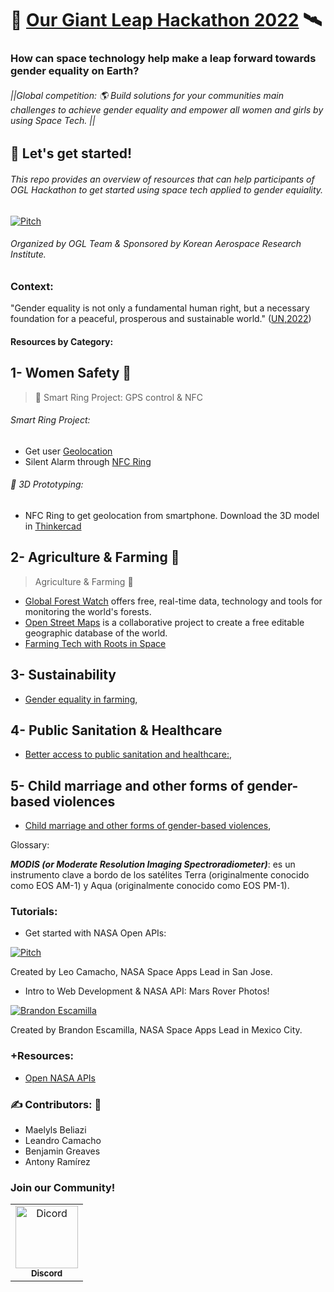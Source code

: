 # 🤖 [Our Giant Leap Hackathon 2022](https://spacegeneration.org/our-giant-leap-hackathon-2022) 🛰️ 
### How can space technology help make a leap forward towards gender equality on Earth?
###### ||Global competition: 🌎 Build solutions for your communities main challenges to achieve gender equality and empower all women and girls by using Space Tech. ||

## 🏁 Let's get started!
######  This repo provides an overview of resources that can help participants of OGL Hackathon to get started using space tech applied to gender equiality.

[![Pitch](https://img.youtube.com/vi/pErzslMIl68/0.jpg)](https://youtu.be/pErzslMIl68)

###### Organized by OGL Team & Sponsored by Korean Aerospace Research Institute.

### Context:

"Gender equality is not only a fundamental human right, but a necessary foundation for a peaceful, prosperous and sustainable world." ([UN,2022](https://www.un.org/sustainabledevelopment/gender-equality/)) 

#### Resources by Category: 

## 1- Women Safety 🚨

> 📍 Smart Ring Project: GPS control & NFC

###### Smart Ring Project:
- Get user [Geolocation](https://developers.google.com/maps/documentation/javascript/examples/map-geolocation#maps_map_geolocation-html)
- Silent Alarm through [NFC Ring](https://buildtech.medium.com/emprendedores-costarricenses-desarrollan-alarma-silenciosa-para-combatir-la-inseguridad-en-las-3411e10197fd) 

###### 👾 3D Prototyping:
- NFC Ring to get geolocation from smartphone. Download the 3D model in [Thinkercad](https://www.tinkercad.com/things/dL0gL9ezOA0-shiny-amur-turing/edit?sharecode=lwpFEJssJQfujnIcSLRVfZilQRtdQPB1Z9O_7356VKo)


## 2- Agriculture & Farming 🌾
> Agriculture & Farming 🌾

- [Global Forest Watch](https://www.globalforestwatch.org/) offers free, real-time data, technology and tools for monitoring the world's forests.
- [Open Street Maps](https://www.openstreetmap.org/) is a collaborative project to create a free editable geographic database of the world.
- [Farming Tech with Roots in Space](https://www.nasa.gov/directorates/spacetech/spinoff/feature/NASA_is_Everywhere)


## 3- Sustainability
- [Gender equality in farming](#), 


## 4- Public Sanitation & Healthcare
- [Better access to public sanitation and healthcare:](#), 

## 5- Child marriage and other forms of gender-based violences
- [Child marriage and other forms of gender-based violences](#),  


Glossary:

***MODIS (or Moderate Resolution Imaging Spectroradiometer)***: es un instrumento clave a bordo de los satélites Terra (originalmente conocido como EOS AM-1) y Aqua (originalmente conocido como EOS PM-1). 

### Tutorials:
- Get started with NASA Open APIs:

[![Pitch](https://img.youtube.com/vi/6D3bOMDwhJA/0.jpg)](https://youtu.be/Jn-0g8E-uLw)

Created by Leo Camacho, NASA Space Apps Lead in San Jose.


- Intro to Web Development & NASA API: Mars Rover Photos!
 
[![Brandon Escamilla](https://img.youtube.com/vi/KcyGr_onNiM/0.jpg)](https://youtu.be/KcyGr_onNiM)

Created by Brandon Escamilla, NASA Space Apps Lead in Mexico City.


### +Resources: 

- [Open NASA APIs](https://api.nasa.gov/)


### ✍ Contributors: 🚀
- Maelyls Beliazi
- Leandro Camacho
- Benjamin Greaves 
- Antony Ramírez

### Join our Community!

<!-- readme: hoges,mpsiebert -start -->
<table>
<tr>
    <td align="center">
        <a href="https://discord.gg/6c7UcUEesq">
            <img src="https://logos-marcas.com/wp-content/uploads/2020/12/Discord-Logo.png" width="100;" alt="Dicord"/>
            <br />
            <sub><b>Discord</b></sub>
        </a>
    </td>
    
</table>
<!-- readme: hoges,mpsiebert -end -->
